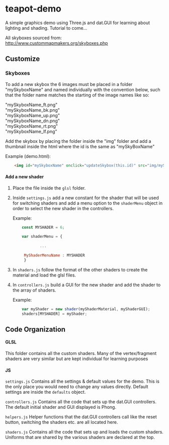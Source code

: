 # teapot-demo
A simple graphics demo using Three.js and dat.GUI for learning about lighting and shading. Tutorial to come...

All skyboxes sourced from: http://www.custommapmakers.org/skyboxes.php

## Customize
### Skyboxes
To add a new skybox the 6 images must be placed in a folder "mySkyboxName" and named individually with the convention below, such that the folder name matches the starting of the image names like so:

"mySkyboxName_ft.png"  
"mySkyboxName_bk.png"  
"mySkyboxName_up.png"  
"mySkyboxName_dn.png"  
"mySkyboxName_rt.png"  
"mySkyboxName_lf.png" 

Add the skybox by placing the folder inside the "img" folder and add a thumbnail inside the html where the id is the same as "mySkyBoxName"

Example (demo.html):
```html
    <img id="mySkyboxName" onclick="updateSkybox(this.id)" src="img/mySkyboxName/mySkyboxName_lf.png" alt=""/>
```

#### Add a new shader
1. Place the file inside the `glsl` folder. 

2. Inside `settings.js` add a new constant for the shader that will be used for switching shaders and add a menu option to the `shaderMenu` object in order to select the new shader in the controllers.

   Example: 
   ```javascript
       const MYSHADER = 6; 
       
       var shaderMenu = {
       
               ...
               
        MyShaderMenuName : MYSHADER
        }
   ```
3. In `shaders.js` follow the format of the other shaders to create the material and load the glsl files. 

4. In `controllers.js` build a GUI for the new shader and add the shader to the array of shaders.  
   
   Example:
   ```javascript
       var myShader = new shader(myShaderMaterial, myShaderGUI);  
       shaders[MYSHADER] = myShader;
   ```
## Code Organization
#### GLSL
This folder contains all the custom shaders. Many of the vertex/fragment shaders are very similar but are kept individual for learning purposes
#### JS

`settings.js` Contains all the settings & default values for the demo. This is the only place you would need to change any values directly. Default settings are inside the `defaults` object.

`controllers.js` Contains all the code that sets up the dat.GUI controllers. The default initial shader and GUI displayed is Phong.

`helpers.js` Helper functions that the dat.GUI controllers call like the reset button, switching the shaders etc. are all located here.

`shaders.js` Contains all the code that sets up and loads the custom shaders. Uniforms that are shared by the various shaders are declared at the top. 
